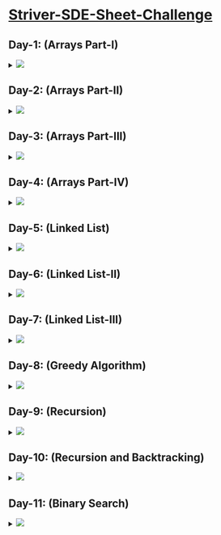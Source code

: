 # [Striver-SDE-Sheet-Challenge](https://takeuforward.org/interviews/strivers-sde-sheet-top-coding-interview-problems)

## Day-1: (Arrays Part-I)

<details>
  <summary><img id="array" src="https://img.shields.io/badge/ARRAYS%20PART--I-6-brightgreen"></summary>
  
  | S.No. | Problem                                                                                                                     | Solutions                                                                                                                                                                                                                                                                 |
  |-------|-----------------------------------------------------------------------------------------------------------------------------|-------------------------------------------------------------------------------------------------------------------------------------------------------------------------------------------------------------------------------------------------------------------------|
  |   1   |[Set Matrix Zeroes](https://takeuforward.org/data-structure/set-matrix-zero)                                                 |<a   href="https://github.com/vishesh-14/Striver-SDE-Sheet/blob/master/01%20Arrays%201/setZeroes.java"><img src="https://img.shields.io/badge/-%20Solution-brightgreen"></a>
  |   2   |[Pascal Triangle](https://takeuforward.org/data-structure/program-to-generate-pascals-triangle)                            |<a   href="https://github.com/vishesh-14/Striver-SDE-Sheet/blob/master/01%20Arrays%201/generatePascal.java"><img src="https://img.shields.io/badge/-%20Solution-brightgreen"></a>
  |   3   |[Next Permutation](https://takeuforward.org/data-structure/next_permutation-find-next-lexicographically-greater-permutation/)|<a   href="https://github.com/vishesh-14/Striver-SDE-Sheet/blob/master/01%20Arrays%201/nextPermutation.java"><img src="https://img.shields.io/badge/-%20Solution-brightgreen"></a>
  |   4   |[Kadane's Algorithm](https://takeuforward.org/data-structure/kadanes-algorithm-maximum-subarray-sum-in-an-array/)            |<a   href="https://github.com/vishesh-14/Striver-SDE-Sheet/blob/master/01%20Arrays%201/maximumSubArray.java"><img src="https://img.shields.io/badge/-%20Solution-brightgreen"></a>
  |   5   |[Sort array of 0's 1's and 2's](https://takeuforward.org/data-structure/sort-an-array-of-0s-1s-and-2s/)                      |<a   href="https://github.com/vishesh-14/Striver-SDE-Sheet/blob/master/01%20Arrays%201/sortColors.java"><img src="https://img.shields.io/badge/-%20Solution-brightgreen"></a>
  |   6   |[Stock Buy and Sell](https://takeuforward.org/data-structure/stock-buy-and-sell/)                                            |<a   href="https://github.com/vishesh-14/Striver-SDE-Sheet/blob/master/01%20Arrays%201/stockandbuysell.java"><img src="https://img.shields.io/badge/-%20Solution-brightgreen"></a>
  <br>
    <div align="right">
      <h3><b><a href="#striver-sde-sheet-challenge">⬆️ Back to Top</a></b></h3>
    </div>
  <br>
  
</details>

## Day-2: (Arrays Part-II)

<details>
  <summary><img id="array" src="https://img.shields.io/badge/ARRAYS%20PART--II-6-brightgreen"></summary>
  
  | S.No. | Problem                                                                                                                     | Solutions                                                                                                                                                                                                                                                                 |
  |-------|-----------------------------------------------------------------------------------------------------------------------------|-------------------------------------------------------------------------------------------------------------------------------------------------------------------------------------------------------------------------------------------------------------------------|
  |   1   |[Rotate Matrix](https://takeuforward.org/data-structure/rotate-image-by-90-degree/)                                                 |<a   href="https://github.com/vishesh-14/Striver-SDE-Sheet/blob/master/02%20Arrays%202/rotateMatrix.java"><img src="https://img.shields.io/badge/-%20Solution-brightgreen"></a>
  |   2   |[Merge Overlapping Intervals](https://takeuforward.org/data-structure/merge-overlapping-sub-intervals/)                            |<a   href="https://github.com/vishesh-14/Striver-SDE-Sheet/blob/master/02%20Arrays%202/Merge-Intervals.java"><img src="https://img.shields.io/badge/-%20Solution-brightgreen"></a>
  |   3   |[Merge Two Sorted Arrays](https://takeuforward.org/data-structure/merge-two-sorted-arrays-without-extra-space/)|<a   href="https://github.com/vishesh-14/Striver-SDE-Sheet/blob/master/02%20Arrays%202/Merge-Sorted-Array.java"><img src="https://img.shields.io/badge/-%20Solution-brightgreen"></a>
  |   4   |[Find Duplicate in the Array](https://takeuforward.org/data-structure/find-the-duplicate-in-an-array-of-n1-integers/)            |<a   href="https://github.com/vishesh-14/Striver-SDE-Sheet/blob/master/02%20Arrays%202/Duplicate-array.java"><img src="https://img.shields.io/badge/-%20Solution-brightgreen"></a>
  |   5   |[Repeat and Missing Number](https://takeuforward.org/data-structure/find-the-repeating-and-missing-numbers/)                      |<a   href="https://github.com/vishesh-14/Striver-SDE-Sheet/blob/master/02%20Arrays%202/Repeat-and-Missing-Number-Array.java"><img src="https://img.shields.io/badge/-%20Solution-brightgreen"></a>
  |   6   |[Count Inversions](https://takeuforward.org/data-structure/count-inversions-in-an-array/)                                            |<a   href="https://github.com/vishesh-14/Striver-SDE-Sheet/blob/master/02%20Arrays%202/Count-Inversions.java"><img src="https://img.shields.io/badge/-%20Solution-brightgreen"></a>
  <br>
    <div align="right">
      <h3><b><a href="#striver-sde-sheet-challenge">⬆️ Back to Top</a></b></h3>
    </div>
  <br>
  
</details>

## Day-3: (Arrays Part-III)

<details>
  <summary><img id="array" src="https://img.shields.io/badge/ARRAYS%20PART--III-6-brightgreen"></summary>
  
  | S.No. | Problem                                                                                                                     | Solutions                                                                                                                                                                                                                                                                 |
  |-------|-----------------------------------------------------------------------------------------------------------------------------|-------------------------------------------------------------------------------------------------------------------------------------------------------------------------------------------------------------------------------------------------------------------------|
  |   1   |[Search In 2D Matrix](https://takeuforward.org/data-structure/search-in-a-sorted-2d-matrix/)                                                 |<a   href="https://github.com/vishesh-14/Striver-SDE-Sheet/blob/master/03%20Arrays%203/Search-in-2D-Matrix.java"><img src="https://img.shields.io/badge/-%20Solution-brightgreen"></a>
  |   2   |[Modular Exponentiation](https://takeuforward.org/data-structure/implement-powxn-x-raised-to-the-power-n/)                            |<a   href="https://github.com/vishesh-14/Striver-SDE-Sheet/blob/master/03%20Arrays%203/Pow(x%2C%20n).java"><img src="https://img.shields.io/badge/-%20Solution-brightgreen"></a>
  |   3   |[Majority Element](https://takeuforward.org/data-structure/find-the-majority-element-that-occurs-more-than-n-2-times/)|<a   href="https://github.com/vishesh-14/Striver-SDE-Sheet/blob/master/03%20Arrays%203/majority1.java"><img src="https://img.shields.io/badge/-%20Solution-brightgreen"></a>
  |   4   |[Majority Element - II](https://takeuforward.org/data-structure/majority-elementsn-3-times-find-the-elements-that-appears-more-than-n-3-times-in-the-array/)            |<a   href="https://github.com/vishesh-14/Striver-SDE-Sheet/blob/master/03%20Arrays%203/majority2.java"><img src="https://img.shields.io/badge/-%20Solution-brightgreen"></a>
  |   5   |[Unique Paths](https://takeuforward.org/data-structure/grid-unique-paths-count-paths-from-left-top-to-the-right-bottom-of-a-matrix/)                      |<a   href="https://github.com/vishesh-14/Striver-SDE-Sheet/blob/master/03%20Arrays%203/uniquepaths.java"><img src="https://img.shields.io/badge/-%20Solution-brightgreen"></a>
  |   6   |[Reverse Pairs](https://takeuforward.org/data-structure/data-structure/count-reverse-pairs/)                                            |<a   href="https://github.com/vishesh-14/Striver-SDE-Sheet/blob/master/03%20Arrays%203/Reverse-Pairs.java"><img src="https://img.shields.io/badge/-%20Solution-brightgreen"></a>
  <br>
    <div align="right">
      <h3><b><a href="#striver-sde-sheet-challenge">⬆️ Back to Top</a></b></h3>
    </div>
  <br>
  
</details>

## Day-4: (Arrays Part-IV)

<details>
  <summary><img id="array" src="https://img.shields.io/badge/ARRAYS%20PART--IV-6-brightgreen"></summary>
  
  | S.No. | Problem                                                                                                                     | Solutions                                                                                                                                                                                                                                                                 |
  |-------|-----------------------------------------------------------------------------------------------------------------------------|-------------------------------------------------------------------------------------------------------------------------------------------------------------------------------------------------------------------------------------------------------------------------|
  |   1   |[Pair Sum](https://takeuforward.org/data-structure/two-sum-check-if-a-pair-with-given-sum-exists-in-array/)                                                 |<a   href="https://github.com/vishesh-14/Striver-SDE-Sheet/blob/master/04%20Arrays%204/pair-sum.java"><img src="https://img.shields.io/badge/-%20Solution-brightgreen"></a>
  |   2   |[4 Sum](https://takeuforward.org/data-structure/4-sum-find-quads-that-add-up-to-a-target-value/)                            |<a   href="https://github.com/vishesh-14/Striver-SDE-Sheet/blob/master/04%20Arrays%204/four-sum.java"><img src="https://img.shields.io/badge/-%20Solution-brightgreen"></a>
  |   3   |[Longest Consecutive Sequence](https://takeuforward.org/data-structure/longest-consecutive-sequence-in-an-array/)|<a   href="https://github.com/vishesh-14/Striver-SDE-Sheet/blob/master/04%20Arrays%204/Longest-Consecutive.java"><img src="https://img.shields.io/badge/-%20Solution-brightgreen"></a>
  |   4   |[Longest Subarray Zero Sum](https://takeuforward.org/data-structure/length-of-the-longest-subarray-with-zero-sum/)            |<a   href="https://github.com/vishesh-14/Striver-SDE-Sheet/blob/master/04%20Arrays%204/Largest-subarray-with-0-sum%2Cjava"><img src="https://img.shields.io/badge/-%20Solution-brightgreen"></a>
  |   5   |[Count Subarrays with Given XOR](https://takeuforward.org/data-structure/count-the-number-of-subarrays-with-given-xor-k/)                      |<a   href="https://github.com/vishesh-14/Striver-SDE-Sheet/blob/master/04%20Arrays%204/Subarray-with-given-XOR.java"><img src="https://img.shields.io/badge/-%20Solution-brightgreen"></a>
  |   6   |[Longest Substring without Repeating Characters](https://takeuforward.org/data-structure/data-structure/length-of-longest-substring-without-any-repeating-character/)                                            |<a   href="https://github.com/vishesh-14/Striver-SDE-Sheet/blob/master/04%20Arrays%204/Longest-Substring-Without-Repeating-Characters.java"><img src="https://img.shields.io/badge/-%20Solution-brightgreen"></a>
  <br>
    <div align="right">
      <h3><b><a href="#striver-sde-sheet-challenge">⬆️ Back to Top</a></b></h3>
    </div>
  <br>
  
</details>

## Day-5: (Linked List)
<details>
  <summary><img id="array" src="https://img.shields.io/badge/ARRAYS%20PART--IV-6-brightgreen"></summary>
  
  | S.No. | Problem                                                                                                                     | Solutions                                                                                                                                                                                                                                                                 |
  |-------|-----------------------------------------------------------------------------------------------------------------------------|-------------------------------------------------------------------------------------------------------------------------------------------------------------------------------------------------------------------------------------------------------------------------|
  |   1   |[Reverse a LinkedList](https://takeuforward.org/data-structure/reverse-a-linked-list/)                                                 |<a   href="https://github.com/vishesh-14/Striver-SDE-Sheet/blob/master/06%20LinkedList/Reverse-Linked-List.java"><img src="https://img.shields.io/badge/-%20Solution-brightgreen"></a>
  |   2   |[Find the middle of LinkedList](https://takeuforward.org/data-structure/find-middle-element-in-a-linked-list/)                            |<a   href="https://github.com/vishesh-14/Striver-SDE-Sheet/blob/master/06%20LinkedList/Middle-of-the-LinkedList.java"><img src="https://img.shields.io/badge/-%20Solution-brightgreen"></a>
  |   3   |[Merge two sorted Linked List](https://takeuforward.org/data-structure/merge-two-sorted-linked-lists/)|<a   href="https://github.com/vishesh-14/Striver-SDE-Sheet/blob/master/06%20LinkedList/Merge-Two-Sorted-Lists.java"><img src="https://img.shields.io/badge/-%20Solution-brightgreen"></a>
  |   4   |[Remove N-th node from back ](https://takeuforward.org/data-structure/remove-n-th-node-from-the-end-of-a-linked-list/)            |<a   href="https://github.com/vishesh-14/Striver-SDE-Sheet/blob/master/06%20LinkedList/Remove-Nth-Node-From-End-of-List.java"><img src="https://img.shields.io/badge/-%20Solution-brightgreen"></a>
  |   5   |[Add two numbers as LinkedList](https://takeuforward.org/data-structure/add-two-numbers-represented-as-linked-lists/)                      |<a   href="https://github.com/vishesh-14/Striver-SDE-Sheet/blob/master/06%20LinkedList/Add-Two-Numbers.java"><img src="https://img.shields.io/badge/-%20Solution-brightgreen"></a>
  |   6   |[Delete a given Node when a node is given](https://takeuforward.org/data-structure/delete-given-node-in-a-linked-list-o1-approach/)                                            |<a   href="https://github.com/vishesh-14/Striver-SDE-Sheet/blob/master/06%20LinkedList/Delete-Node-in-a-LinkedList.java"><img src="https://img.shields.io/badge/-%20Solution-brightgreen"></a>
  <br>
    <div align="right">
      <h3><b><a href="#striver-sde-sheet-challenge">⬆️ Back to Top</a></b></h3>
    </div>
  <br>
  
</details>


## Day-6: (Linked List-II)
<details>
  <summary><img id="array" src="https://img.shields.io/badge/ARRAYS%20PART--IV-6-brightgreen"></summary>
  
  | S.No. | Problem                                                                                                                     | Solutions                                                                                                                                                                                                                                                                 |
  |-------|-----------------------------------------------------------------------------------------------------------------------------|-------------------------------------------------------------------------------------------------------------------------------------------------------------------------------------------------------------------------------------------------------------------------|
  |   1   |[  Find intersection point LinkedList](https://takeuforward.org/data-structure/find-intersection-of-two-linked-lists/)       |<a   href="https://github.com/vishesh-14/Striver-SDE-Sheet/blob/master/07%20LinkedList%202/Find-intersection-LinkedList.java"><img src="https://img.shields.io/badge/-%20Solution-brightgreen"></a>
  |   2   |[Detect a cycle in Linked List](https://takeuforward.org/data-structure/detect-a-cycle-in-a-linked-list/)                 |<a   href="https://github.com/vishesh-14/Striver-SDE-Sheet/blob/master/07%20LinkedList%202/Linked-List-Cycle.java"><img src="https://img.shields.io/badge/-%20Solution-brightgreen"></a>
  |   3   |[Reverse a LinkedList in groups k.](https://takeuforward.org/data-structure/reverse-linked-list-in-groups-of-size-k/)|<a   href="https://github.com/vishesh-14/Striver-SDE-Sheet/blob/master/07%20LinkedList%202/Reverse-Nodes-in-k-Group.java"><img src="https://img.shields.io/badge/-%20Solution-brightgreen"></a>
  |   4   |[  Check if a LinkedList is palindrome](https://takeuforward.org/data-structure/check-if-given-linked-list-is-plaindrome/)            |<a   href="https://github.com/vishesh-14/Striver-SDE-Sheet/blob/master/07%20LinkedList%202/Palindrome-Linked-List.java"><img src="https://img.shields.io/badge/-%20Solution-brightgreen"></a>
  |   5   |[Starting point of loop Linked List](https://takeuforward.org/data-structure/starting-point-of-loop-in-a-linked-list/)  |<a   href="https://github.com/vishesh-14/Striver-SDE-Sheet/blob/master/07%20LinkedList%202/Linked-List-Cycle-II.java"><img src="https://img.shields.io/badge/-%20Solution-brightgreen"></a>
  |   6   |[Flattening a Linked List](https://takeuforward.org/data-structure/flattening-a-linked-list/)                                            |<a   href="https://github.com/vishesh-14/Striver-SDE-Sheet/blob/master/07%20LinkedList%202/Flattening-Linked-List.java"><img src="https://img.shields.io/badge/-%20Solution-brightgreen"></a>
  <br>
    <div align="right">
      <h3><b><a href="#striver-sde-sheet-challenge">⬆️ Back to Top</a></b></h3>
    </div>
  <br>
  
</details>

## Day-7: (Linked List-III)
<details>
  <summary><img id="array" src="https://img.shields.io/badge/ARRAYS%20PART--IV-6-brightgreen"></summary>
  
  | S.No. | Problem                                                                                                                     | Solutions                                                                                                                                                                                                                                                                 |
  |-------|-----------------------------------------------------------------------------------------------------------------------------|-------------------------------------------------------------------------------------------------------------------------------------------------------------------------------------------------------------------------------------------------------------------------|
  |   1   |[Rotate a LinkedList](https://takeuforward.org/data-structure/rotate-a-linked-list/)       |<a   href="https://github.com/vishesh-14/Striver-SDE-Sheet/blob/master/08%20LinkedList%203/Rotate-List.java"><img src="https://img.shields.io/badge/-%20Solution-brightgreen"></a>
  |   2   |[Clone a Linked List](https://takeuforward.org/data-structure/detect-a-cycle-in-a-linked-list/)                 |<a   href="https://github.com/vishesh-14/Striver-SDE-Sheet/blob/master/08%20LinkedList%203/Copy-List-Random-Pointer.java"><img src="https://img.shields.io/badge/-%20Solution-brightgreen"></a>
  |   3   |[3 sum](https://takeuforward.org/data-structure/3-sum-find-triplets-that-add-up-to-a-zero/)|<a   href="https://github.com/vishesh-14/Striver-SDE-Sheet/blob/master/08%20LinkedList%203/3sum.java"><img src="https://img.shields.io/badge/-%20Solution-brightgreen"></a>
  |   4   |[Trapping rainwater](https://takeuforward.org/data-structure/trapping-rainwater/)            |<a   href="https://github.com/vishesh-14/Striver-SDE-Sheet/blob/master/08%20LinkedList%203/Trapping-Rain-Water.java"><img src="https://img.shields.io/badge/-%20Solution-brightgreen"></a>
  |   5   |[Remove Duplicate from Sorted array](https://takeuforward.org/data-structure/remove-duplicates-in-place-from-sorted-array/)  |<a   href="https://github.com/vishesh-14/Striver-SDE-Sheet/blob/master/08%20LinkedList%203/Remove-Duplicates-Sorted-Array.java"><img src="https://img.shields.io/badge/-%20Solution-brightgreen"></a>
  |   6   |[ Max consecutive ones](https://takeuforward.org/data-structure/count-maximum-consecutive-ones-in-the-array/)                                            |<a   href="https://github.com/vishesh-14/Striver-SDE-Sheet/blob/master/08%20LinkedList%203/Max-Consecutive-Ones.java"><img src="https://img.shields.io/badge/-%20Solution-brightgreen"></a>
  <br>
    <div align="right">
      <h3><b><a href="#striver-sde-sheet-challenge">⬆️ Back to Top</a></b></h3>
    </div>
  <br>
  
</details>

## Day-8: (Greedy Algorithm)
<details>
  <summary><img id="array" src="https://img.shields.io/badge/ARRAYS%20PART--IV-6-brightgreen"></summary>
  
  | S.No. | Problem                                                                                                                     | Solutions                                                                                                                                                                                                                                                                 |
  |-------|-----------------------------------------------------------------------------------------------------------------------------|-------------------------------------------------------------------------------------------------------------------------------------------------------------------------------------------------------------------------------------------------------------------------|
  |   1   |[N meetings in room](https://takeuforward.org/data-structure/n-meetings-in-one-room/)       |<a   href="https://github.com/vishesh-14/Striver-SDE-Sheet/blob/master/09%20Greedy/N-meetings.java"><img src="https://img.shields.io/badge/-%20Solution-brightgreen"></a>
  |   2   |[Minimum number of platforms  railway](https://takeuforward.org/data-structure/minimum-number-of-platforms-required-for-a-railway/)                 |<a   href="https://github.com/vishesh-14/Striver-SDE-Sheet/blob/master/09%20Greedy/Minimum-Platforms.java"><img src="https://img.shields.io/badge/-%20Solution-brightgreen"></a>
  |   3   |[Job sequencing Problem](https://takeuforward.org/data-structure/job-sequencing-problem/)|<a   href="https://github.com/vishesh-14/Striver-SDE-Sheet/blob/master/09%20Greedy/Job-Sequencing-Problem.java"><img src="https://img.shields.io/badge/-%20Solution-brightgreen"></a>
  |   4   |[Fractional Knapsack Problem](https://takeuforward.org/data-structure/fractional-knapsack-problem-greedy-approach/)            |<a   href="https://github.com/vishesh-14/Striver-SDE-Sheet/blob/master/09%20Greedy/Fractional-Knapsack.java"><img src="https://img.shields.io/badge/-%20Solution-brightgreen"></a>
  |   5   |[Number of Coins](https://takeuforward.org/data-structure/find-minimum-number-of-coins/)  |<a   href="https://github.com/vishesh-14/Striver-SDE-Sheet/blob/master/09%20Greedy/Number-of-Coins.java"><img src="https://img.shields.io/badge/-%20Solution-brightgreen"></a>
  
  <br>
    <div align="right">
      <h3><b><a href="#striver-sde-sheet-challenge">⬆️ Back to Top</a></b></h3>
    </div>
  <br>
  
</details>


## Day-9: (Recursion)
<details>
  <summary><img id="array" src="https://img.shields.io/badge/ARRAYS%20PART--IV-6-brightgreen"></summary>
  
  | S.No. | Problem                                                                                                                     | Solutions                                                                                                                                                                                                                                                                 |
  |-------|-----------------------------------------------------------------------------------------------------------------------------|-------------------------------------------------------------------------------------------------------------------------------------------------------------------------------------------------------------------------------------------------------------------------|
  |   1   |[Subset Sums](https://takeuforward.org/data-structure/subset-sum-sum-of-all-subsets/)       |<a   href="https://github.com/vishesh-14/Striver-SDE-Sheet/blob/master/10%20%20Recursion/Subset-Sums.java"><img src="https://img.shields.io/badge/-%20Solution-brightgreen"></a>
  |   2   |[Subset – II ](https://takeuforward.org/data-structure/subset-ii-print-all-the-unique-subsets/)                 |<a   href="https://github.com/vishesh-14/Striver-SDE-Sheet/blob/master/10%20%20Recursion/Subsets-II.java"><img src="https://img.shields.io/badge/-%20Solution-brightgreen"></a>
  |   3   |[Combination Sum – I](https://takeuforward.org/data-structure/combination-sum-1/)|<a   href="https://github.com/vishesh-14/Striver-SDE-Sheet/blob/master/10%20%20Recursion/combination-sum.java"><img src="https://img.shields.io/badge/-%20Solution-brightgreen"></a>
  |   4   |[Combination Sum II](https://takeuforward.org/data-structure/combination-sum-ii-find-all-unique-combinations/)            |<a   href="https://github.com/vishesh-14/Striver-SDE-Sheet/blob/master/10%20%20Recursion/Combination-Sum-II.java"><img src="https://img.shields.io/badge/-%20Solution-brightgreen"></a>
  |   5   |[Palindrome Partitioning](https://takeuforward.org/data-structure/palindrome-partitioning/)  |<a   href="https://github.com/vishesh-14/Striver-SDE-Sheet/blob/master/10%20%20Recursion/Palindrome-Partitioning.java"><img src="https://img.shields.io/badge/-%20Solution-brightgreen"></a>
  
  <br>
    <div align="right">
      <h3><b><a href="#striver-sde-sheet-challenge">⬆️ Back to Top</a></b></h3>
    </div>
  <br>
  
</details>


## Day-10: (Recursion and Backtracking)
<details>
  <summary><img id="array" src="https://img.shields.io/badge/ARRAYS%20PART--IV-6-brightgreen"></summary>
  
  | S.No. | Problem                                                                                                                     | Solutions                                                                                                                                                                                                                                                                 |
  |-------|-----------------------------------------------------------------------------------------------------------------------------|-------------------------------------------------------------------------------------------------------------------------------------------------------------------------------------------------------------------------------------------------------------------------|
  |   1   |[Print all permutations of a array](https://takeuforward.org/data-structure/print-all-permutations-of-a-string-array/)       |<a   href="https://github.com/vishesh-14/Striver-SDE-Sheet/blob/master/11%20Recursion%20and%20Backtracking/Permutations.java"><img src="https://img.shields.io/badge/-%20Solution-brightgreen"></a>
  |   2   |[N Queen Problem](https://takeuforward.org/data-structure/n-queen-problem-return-all-distinct-solutions-to-the-n-queens-puzzle/)                 |<a   href="https://github.com/vishesh-14/Striver-SDE-Sheet/blob/master/11%20Recursion%20and%20Backtracking/N-Queens.cpp"><img src="https://img.shields.io/badge/-%20Solution-brightgreen"></a>
  |   3   |[Sudoku Solver](https://takeuforward.org/data-structure/sudoku-solver/)|<a   href="https://github.com/vishesh-14/Striver-SDE-Sheet/blob/master/11%20Recursion%20and%20Backtracking/Sudoku-Solver.java"><img src="https://img.shields.io/badge/-%20Solution-brightgreen"></a>
  |   4   |[M – Coloring Problem](https://takeuforward.org/data-structure/m-coloring-problem/)            |<a   href=""><img src="https://img.shields.io/badge/-%20Solution-brightgreen"></a>
  |   5   |[Rat in a Maze](https://takeuforward.org/data-structure/rat-in-a-maze/)  |<a   href="https://github.com/vishesh-14/Striver-SDE-Sheet/blob/master/11%20Recursion%20and%20Backtracking/Rat-in-Maze.java"><img src="https://img.shields.io/badge/-%20Solution-brightgreen"></a>
  |   6   |[Word Break](https://www.geeksforgeeks.org/word-break-problem-using-backtracking/)  |<a   href="https://github.com/vishesh-14/Striver-SDE-Sheet/blob/master/11%20Recursion%20and%20Backtracking/Word-Break.java"><img src="https://img.shields.io/badge/-%20Solution-brightgreen"></a>
  
  <br>
    <div align="right">
      <h3><b><a href="#striver-sde-sheet-challenge">⬆️ Back to Top</a></b></h3>
    </div>
  <br>
  
</details>

## Day-11: (Binary Search)
<details>
  <summary><img id="array" src="https://img.shields.io/badge/Binary %20Search-8-brightgreen"></summary>
  
  | S.No. | Problem                                                                                                                     | Solutions                                                                                                                                                                                                                                                                 |
  |-------|-----------------------------------------------------------------------------------------------------------------------------|-------------------------------------------------------------------------------------------------------------------------------------------------------------------------------------------------------------------------------------------------------------------------|
  |   1   |[The N-th root of an integer](https://takeuforward.org/data-structure/nth-root-of-a-number-using-binary-search/)       |<a   href="https://github.com/vishesh-14/Striver-SDE-Sheet/blob/master/12%20Binary%20Search/N-th-root.java"><img src="https://img.shields.io/badge/-%20Solution-brightgreen"></a>
  |   2   |[Matrix Median](https://www.geeksforgeeks.org/find-median-row-wise-sorted-matrix/)                 |<a   href="https://github.com/vishesh-14/Striver-SDE-Sheet/blob/master/12%20Binary%20Search/Matrix-Median.java"><img src="https://img.shields.io/badge/-%20Solution-brightgreen"></a>
  |   3   |[Single-Element-Sorted-Array](https://takeuforward.org/data-structure/search-single-element-in-a-sorted-array/)|<a   href="https://github.com/vishesh-14/Striver-SDE-Sheet/blob/master/12%20Binary%20Search/Single-Element-Sorted-Array.java"><img src="https://img.shields.io/badge/-%20Solution-brightgreen"></a>
  |   4   |[Search-in-Rotated-Sorted-Array](https://takeuforward.org/data-structure/search-element-in-a-rotated-sorted-array/)            |<a   href="https://github.com/vishesh-14/Striver-SDE-Sheet/blob/master/12%20Binary%20Search/Search-in-Rotated-Sorted-Array.java"><img src="https://img.shields.io/badge/-%20Solution-brightgreen"></a>
  |   5   |[Median of 2 sorted arrays](https://takeuforward.org/data-structure/median-of-two-sorted-arrays-of-different-sizes/)  |<a   href=""><img src="https://img.shields.io/badge/-%20Solution-brightgreen"></a>
  |   6   |[K-th Element two sorted arrays](https://takeuforward.org/data-structure/k-th-element-of-two-sorted-arrays/)  |<a   href=""><img src="https://img.shields.io/badge/-%20Solution-brightgreen"></a>
   |   7  |[Allocate Minimum Number of Pages](https://takeuforward.org/data-structure/allocate-minimum-number-of-pages/)  |<a   href="https://github.com/vishesh-14/Striver-SDE-Sheet/blob/master/12%20Binary%20Search/Allocate-Minimum.java"><img src="https://img.shields.io/badge/-%20Solution-brightgreen"></a>
   |   8   |[ Aggressive Cows](https://takeuforward.org/data-structure/aggressive-cows-detailed-solution/)  |<a   href="https://github.com/vishesh-14/Striver-SDE-Sheet/blob/master/12%20Binary%20Search/Aggressive-Cows.java"><img src="https://img.shields.io/badge/-%20Solution-brightgreen"></a>
  
  <br>
    <div align="right">
      <h3><b><a href="#striver-sde-sheet-challenge">⬆️ Back to Top</a></b></h3>
    </div>
  <br>
  
</details>